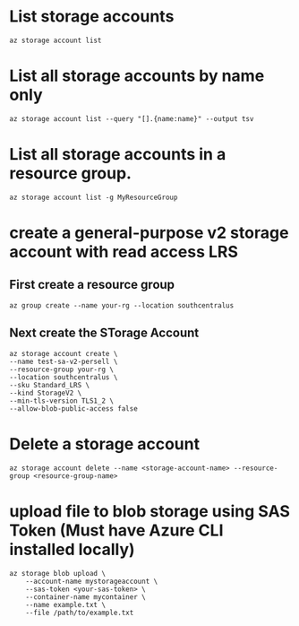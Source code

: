 # List storage accounts
```shell
az storage account list
```

# List all storage accounts by name only
```shell
az storage account list --query "[].{name:name}" --output tsv
```

# List all storage accounts in a resource group.
```shell
az storage account list -g MyResourceGroup
```

# create a general-purpose v2 storage account with read access LRS

## First create a resource group
```shell
az group create --name your-rg --location southcentralus
```
## Next create the STorage Account
```shell
az storage account create \
--name test-sa-v2-persell \
--resource-group your-rg \
--location southcentralus \
--sku Standard_LRS \
--kind StorageV2 \
--min-tls-version TLS1_2 \
--allow-blob-public-access false
```

# Delete a storage account
```shell
az storage account delete --name <storage-account-name> --resource-group <resource-group-name>
```

# upload file to blob storage using SAS Token (Must have Azure CLI installed locally)
```shell
az storage blob upload \
    --account-name mystorageaccount \
    --sas-token <your-sas-token> \
    --container-name mycontainer \
    --name example.txt \
    --file /path/to/example.txt
```
